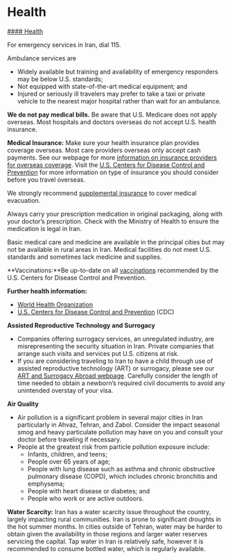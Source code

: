 # Health

[#### Health](javascript:void(0); "Health")

For emergency services in Iran, dial 115.

Ambulance services are

* Widely available but training and availability of emergency responders may be below U.S. standards;
* Not equipped with state-of-the-art medical equipment; and
* Injured or seriously ill travelers may prefer to take a taxi or private vehicle to the nearest major hospital rather than wait for an ambulance.

**We do not pay medical bills.** Be aware that U.S. Medicare does not apply overseas. Most hospitals and doctors overseas do not accept U.S. health insurance.

**Medical Insurance:** Make sure your health insurance plan provides coverage overseas. Most care providers overseas only accept cash payments. See our webpage for more [information on insurance providers for overseas coverage](http://travel.state.gov/content/passports/en/go/health/insurance-providers.html). Visit the [U.S. Centers for Disease Control and Prevention](https://wwwnc.cdc.gov/travel/page/insurance) for more information on type of insurance you should consider before you travel overseas.

We strongly recommend [supplemental insurance](http://travel.state.gov/content/passports/english/go/health/insurance-providers.html) to cover medical evacuation.

Always carry your prescription medication in original packaging, along with your doctor’s prescription. Check with the Ministry of Health to ensure the medication is legal in Iran.

Basic medical care and medicine are available in the principal cities but may not be available in rural areas in Iran. Medical facilities do not meet U.S. standards and sometimes lack medicine and supplies.

**Vaccinations:**Be up-to-date on all [vaccinations](https://wwwnc.cdc.gov/travel/destinations/traveler/none/iran) recommended by the U.S. Centers for Disease Control and Prevention.

**Further health information:**

* [World Health Organization](https://www.who.int/countries/irn/)
* [U.S. Centers for Disease Control and Prevention](https://wwwnc.cdc.gov/travel/destinations/traveler/none/iran) (CDC)

**Assisted Reproductive Technology and Surrogacy**

* Companies offering surrogacy services, an unregulated industry, are misrepresenting the security situation in Iran. Private companies that arrange such visits and services put U.S. citizens at risk.
* If you are considering traveling to Iran to have a child through use of assisted reproductive technology (ART) or surrogacy, please see our [ART and Surrogacy Abroad webpage](https://travel.state.gov/content/travel/en/legal/travel-legal-considerations/us-citizenship/Assisted-Reproductive-Technology-ART-Surrogacy-Abroad.html). Carefully consider the length of time needed to obtain a newborn’s required civil documents to avoid any unintended overstay of your visa.

**Air Quality**

* Air pollution is a significant problem in several major cities in Iran particularly in Ahvaz, Tehran, and Zabol. Consider the impact seasonal smog and heavy particulate pollution may have on you and consult your doctor before traveling if necessary.
* People at the greatest risk from particle pollution exposure include:
  + Infants, children, and teens;
  + People over 65 years of age;
  + People with lung disease such as asthma and chronic obstructive pulmonary disease (COPD), which includes chronic bronchitis and emphysema;
  + People with heart disease or diabetes; and
  + People who work or are active outdoors.

**Water Scarcity:** Iran has a water scarcity issue throughout the country, largely impacting rural communities. Iran is prone to significant droughts in the hot summer months. In cities outside of Tehran, water may be harder to obtain given the availability in those regions and larger water reserves servicing the capital. Tap water in Iran is relatively safe, however it is recommended to consume bottled water, which is regularly available.